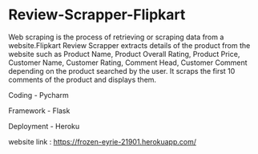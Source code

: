 # Review-Scrapper-Flipkart

Web scraping is the process of retrieving or scraping data from a website.Flipkart Review Scrapper extracts details of the product from the website such as Product Name, Product Overall Rating, Product Price, Customer Name, Customer Rating, Comment Head, Customer Comment depending on the product searched by the user. It scraps the first 10 comments of the product and displays them.

Coding - Pycharm

Framework - Flask

Deployment - Heroku

website link : https://frozen-eyrie-21901.herokuapp.com/
